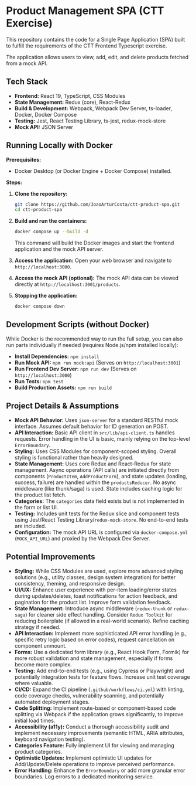 # Product Management SPA (CTT Exercise)

This repository contains the code for a Single Page Application (SPA) built to fulfill the requirements of the CTT Frontend Typescript exercise.

The application allows users to view, add, edit, and delete products fetched from a mock API.

## Tech Stack

- **Frontend:** React 19, TypeScript, CSS Modules
- **State Management:** Redux (core), React-Redux
- **Build & Development:** Webpack, Webpack Dev Server, ts-loader, Docker, Docker Compose
- **Testing:** Jest, React Testing Library, ts-jest, redux-mock-store
- **Mock API:** JSON Server

## Running Locally with Docker

**Prerequisites:**

- Docker Desktop (or Docker Engine + Docker Compose) installed.

**Steps:**

1.  **Clone the repository:**

    ```bash
    git clone https://github.com/JoaoArturCosta/ctt-product-spa.git
    cd ctt-product-spa
    ```

2.  **Build and run the containers:**

    ```bash
    docker compose up --build -d
    ```

    This command will build the Docker images and start the frontend application and the mock API server.

3.  **Access the application:**
    Open your web browser and navigate to `http://localhost:3000`.

4.  **Access the mock API (optional):**
    The mock API data can be viewed directly at `http://localhost:3001/products`.

5.  **Stopping the application:**
    ```bash
    docker compose down
    ```

## Development Scripts (without Docker)

While Docker is the recommended way to run the full setup, you can also run parts individually if needed (requires Node.js/npm installed locally):

- **Install Dependencies:** `npm install`
- **Run Mock API:** `npm run mock:api` (Serves on `http://localhost:3001`)
- **Run Frontend Dev Server:** `npm run dev` (Serves on `http://localhost:3000`)
- **Run Tests:** `npm test`
- **Build Production Assets:** `npm run build`

## Project Details & Assumptions

- **Mock API Behavior:** Uses `json-server` for a standard RESTful mock interface. Assumes default behavior for ID generation on POST.
- **API Interaction:** Basic API client in `src/lib/api-client.ts` handles requests. Error handling in the UI is basic, mainly relying on the top-level `ErrorBoundary`.
- **Styling:** Uses CSS Modules for component-scoped styling. Overall styling is functional rather than heavily designed.
- **State Management:** Uses core Redux and React-Redux for state management. Async operations (API calls) are initiated directly from components (`ProductItem`, `AddProductForm`), and state updates (loading, success, failure) are handled within the `productsReducer`. No async middleware (like thunk/saga) is used. State includes caching logic for the product list fetch.
- **Categories:** The `categories` data field exists but is not implemented in the form or list UI.
- **Testing:** Includes unit tests for the Redux slice and component tests using Jest/React Testing Library/`redux-mock-store`. No end-to-end tests are included.
- **Configuration:** The mock API URL is configured via `docker-compose.yml` (`MOCK_API_URL`) and proxied by the Webpack Dev Server.

## Potential Improvements

- **Styling:** While CSS Modules are used, explore more advanced styling solutions (e.g., utility classes, design system integration) for better consistency, theming, and responsive design.
- **UI/UX:** Enhance user experience with per-item loading/error states during updates/deletes, toast notifications for action feedback, and pagination for the product list. Improve form validation feedback.
- **State Management:** Introduce async middleware (`redux-thunk` or `redux-saga`) for cleaner side effect handling. Consider `Redux Toolkit` for reducing boilerplate (if allowed in a real-world scenario). Refine caching strategy if needed.
- **API Interaction:** Implement more sophisticated API error handling (e.g., specific retry logic based on error codes), request cancellation on component unmount.
- **Forms:** Use a dedicated form library (e.g., React Hook Form, Formik) for more robust validation and state management, especially if forms become more complex.
- **Testing:** Add end-to-end tests (e.g., using Cypress or Playwright) and potentially integration tests for feature flows. Increase unit test coverage where valuable.
- **CI/CD:** Expand the CI pipeline (`.github/workflows/ci.yml`) with linting, code coverage checks, vulnerability scanning, and potentially automated deployment stages.
- **Code Splitting:** Implement route-based or component-based code splitting via Webpack if the application grows significantly, to improve initial load times.
- **Accessibility (a11y):** Conduct a thorough accessibility audit and implement necessary improvements (semantic HTML, ARIA attributes, keyboard navigation testing).
- **Categories Feature:** Fully implement UI for viewing and managing product categories.
- **Optimistic Updates:** Implement optimistic UI updates for Add/Update/Delete operations to improve perceived performance.
- **Error Handling:** Enhance the `ErrorBoundary` or add more granular error boundaries. Log errors to a dedicated monitoring service.
